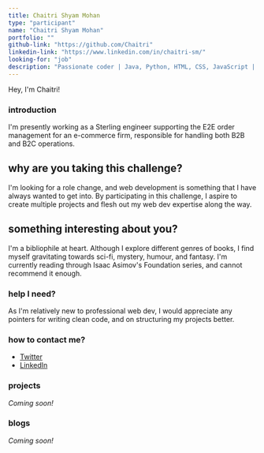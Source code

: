 ```yaml
---
title: Chaitri Shyam Mohan
type: "participant"
name: "Chaitri Shyam Mohan"
portfolio: ""
github-link: "https://github.com/Chaitri"
linkedin-link: "https://www.linkedin.com/in/chaitri-sm/"
looking-for: "job"
description: "Passionate coder | Java, Python, HTML, CSS, JavaScript | Learning React"
---
```


Hey, I'm Chaitri! 

### introduction

I'm presently working as a Sterling engineer supporting the E2E order management for an e-commerce firm, responsible for handling both B2B and B2C operations.

## why are you taking this challenge?

I'm looking for a role change, and web development is something that I have always wanted to get into. By participating in this challenge, I aspire to create multiple projects and flesh out my web dev expertise along the way.
## something interesting about you?

I'm a bibliophile at heart. Although I explore different genres of books, I find myself gravitating towards sci-fi, mystery, humour, and fantasy. I'm currently reading through Isaac Asimov's Foundation series, and cannot recommend it enough.

### help I need?

As I'm relatively new to professional web dev, I would appreciate any pointers for writing clean code, and on structuring my projects better.

### how to contact me?

- [Twitter](https://twitter.com/chaitri_s)
- [LinkedIn](https://www.linkedin.com/in/chaitri-sm/)

### projects

*Coming soon!*

### blogs

*Coming soon!*
